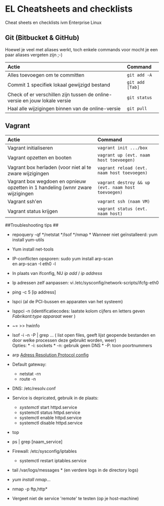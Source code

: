 EL Cheatsheets and checklists
=============================

Cheat sheets en checklists ivm Enterprise Linux

## Git (Bitbucket & GitHub)

Hoewel je veel met aliases werkt, toch enkele commands voor mocht je een paar aliases vergeten zijn ;-)

| Actie                                  | Command                                    |
| :---                                    | :---                                       |
| Alles toevoegen om te committen                | `git add -A` |
| Commit 1 specifiek lokaal gewijzigd bestand  | `git add [Tab]`                       |
| Check of er verschillen zijn tussen de online-versie en jouw lokale versie | `git status`                         |
| Haal alle wijzigingen binnen van de online-versie  | `git pull`                       |




## Vagrant

| Actie                                  | Command                                    |
| :---                                    | :---                                       |
| Vagrant initialiseren                | `vagrant init .../box` |
| Vagrant opzetten en booten | `vagrant up (evt. naam host toevoegen)`                         |
| Vagrant box herladen (voor niet al te zware wijzigingen  | `vagrant reload (evt. naam host toevoegen)`                       |
| Vagrant box wegdoen en opnieuw opzetten in 1 handeling (wnnr zware wijzigingen  | `vagrant destroy && up (evt. naam host toevoegen)`                       |
| Vagrant ssh'en                | `vagrant ssh (naam VM)` |
| Vagrant status krijgen                | `vagrant status (evt. naam host)` |

##Troubleshooting tips ##

* repoquery -qf */netstat */lsof */nmap
      * Wanneer niet geïnstalleerd: yum install yum-utils
* Yum install net-tools
* IP-conflicten opsporen: sudo yum install arp-scan
<br> en 
    arp-scan -I eth0 -l 

* In plaats van ifconfig, NU _ip add_ / _ip address_
* Ip adressen zelf aanpassen: vi /etc/sysconfig/network-scripts/ifcfg-eth0
* ping -c 5 [ip address]

* lspci (al de PCI-bussen en apparaten van het systeem)
* lsppci -n (identificatiecodes: laatste kolom cijfers en letters geven _Fabrikant:type apparaat_ weer )
* ~= >> 
    hwinfo
* lsof -i -n -P | grep ... ( list open files, geeft lijst geopende bestanden en door welke processen deze gebruikt worden, weer) 
<br>Opties:
      * -i: sockets
      * -n: gebruik geen DNS
      * -P: toon poortnummers
* arp [Adress Resolution Protocol config](http://xmodulo.com/how-to-add-or-remove-static-arp-entry-on-linux.html)
* Default gateway: 
    * netstat -rn
    * route -n
* DNS: /etc/resolv.conf

* Service is depricated, gebruik in de plaats:
    * _systemctl_ start httpd.service
    * systemctl status httpd.service
    * systemctl enable httpd.service
    * systemctl disable httpd.service
* top
* ps | grep [naam_service]
* Firewall: /etc/sysconfig/iptables
    * systemctl restart iptables.service
* tail /var/logs/messages
      * (en verdere logs in de directory logs)
* _yum install nmap_...
* nmap -p ftp,http*

* Vergeet niet de service 'remote' te testen (op je host-machine)
